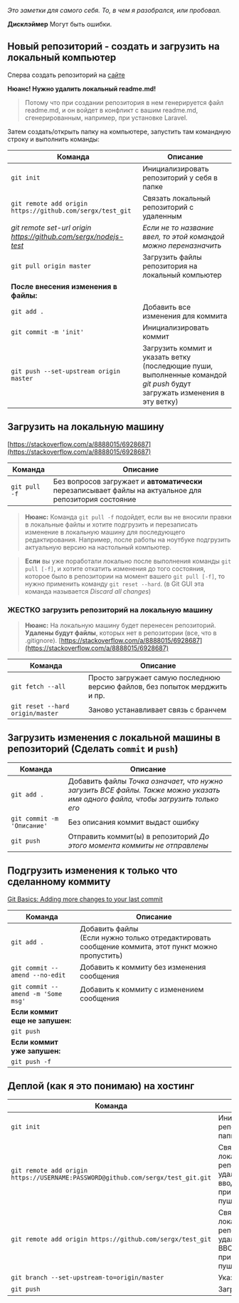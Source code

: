 *Это заметки для самого себя. То, в чем я разобрался, или пробовал.*

**Дисклэймер** Могут быть ошибки.

## Новый репозиторий - создать и загрузить на локальный компьютер
Сперва создать репозиторий на [сайте](https://github.com/new)

**Нюанс! Нужно удалить локальный readme.md!**
>Потому что при создании репозитория в нем генерируется файл readme.md, и он войдет в конфликт с вашим readme.md, сгенерированным, например, при установке Laravel.

Затем создать/открыть папку на компьютере, запустить там командную строку и выполнить команды:

|Команда|Описание|
|---|---|
|`git init`|Инициализировать репозиторий у себя в папке|
|`git remote add origin https://github.com/sergx/test_git`|Связать локальный репозиторий с удаленным|
|*git remote set-url origin https://github.com/sergx/nodejs-test*|*Если не то название ввел, то этой командой можно переназначить*|
|`git pull origin master`|Загрузить файлы репозитория на локальный компьютер|
|**После внесения изменения в файлы:**|
|`git add .`|Добавить все изменения для коммита|
|`git commit -m 'init'`|Инициализировать коммит|
|`git push --set-upstream origin master`|Загрузить коммит и указать ветку (последющие пуши, выполненные командой *git push* будут загружать изменения в эту ветку)|

## Загрузить на локальную машину
[https://stackoverflow.com/a/8888015/6928687](https://stackoverflow.com/a/8888015/6928687)

|Команда|Описание|
|---|---|
|`git pull -f`|Без вопросов загружает и **автоматически** перезаписывает файлы на актуальное для репозитория состояние|
> **Нюанс:** Команда `git pull -f` подойдет, если вы не вносили правки в локальные файлы и хотите подгрузить и перезаписать изменение в локальную машину для последующего редактирования.
> Например, после работы на ноутбуке подгрузить актуальную версию на настольный компьютер.

>**Если** вы уже поработали локально после выполнения команды `git pull [-f]`, и хотите откатить изменения до того состояния, которое было в репозитории на момент вашего `git pull [-f]`, то нужно применить команду `git reset --hard`. (в Git GUI эта команда называется *Discard all changes*)

### ЖЕСТКО загрузить репозиторий на локальную машину
> **Нюанс:** На локальную машину будет перенесен репозиторий. **Удалены будут файлы**, которых нет в репозитории (все, что в .gitignore).
[https://stackoverflow.com/a/8888015/6928687](https://stackoverflow.com/a/8888015/6928687)

|Команда|Описание|
|---|---|
|`git fetch --all`|Просто загружает самую последнюю версию файлов, без попыток мерджить и пр.|
|`git reset --hard origin/master`|Заново устанавливает связь с бранчем|

## Загрузить изменения с локальной машины в репозиторий (Сделать `commit` и `push`)


|Команда|Описание|
|---|---|
|`git add .`|Добавить файлы *Точка означает, что нужно загузить ВСЕ файлы. Также можно указать имя одного файла, чтобы загрузить только его*|
|`git commit -m 'Описание'`|Без описания коммит выдаст ошибку|
|`git push`|Отправить коммит(ы) в репозиторий *До этого момента коммиты не отправлены*|

## Подгрузить изменения к только что сделанному коммиту
[Git Basics: Adding more changes to your last commit](https://medium.com/@igor_marques/git-basics-adding-more-changes-to-your-last-commit-1629344cb9a8)

|Команда|Описание|
|---|---|
|`git add .`|Добавить файлы<br>(Если нужно только отредактировать сообщение коммита, этот пункт можно пропустить)|
|`git commit --amend --no-edit`|Добавить к коммиту без изменения сообщения|
|`git commit --amend -m 'Some msg'`|Добавить к коммиту c изменением сообщения|
|**Если коммит еще не запушен:**|
|`git push`||
|**Если коммит уже запушен:**|
|`git push -f`||


## Деплой (как я это понимаю) на хостинг

|Команда|Описание|
|---|---|
|`git init`|Инициализировать репозиторий в папке|
|`git remote add origin https://USERNAME:PASSWORD@github.com/sergx/test_git.git`|Связать локальный репозиторий с удаленным — и НЕ вводить пароль при будущих пушах|
|`git remote add origin https://github.com/sergx/test_git`|Связать локальный репозиторий с удаленным — и ВВОДИТЬ пароль при будущих пушах|
|`git branch --set-upstream-to=origin/master`|Указать ветку|
|`git push`|Загрузить файлы|
